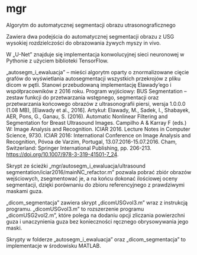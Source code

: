 # mgr
Algorytm do automatycznej segmentacji obrazu utrasonograficznego

Zawiera dwa podejścia do automatycznej segmentacji obrazu z USG wysokiej rozdzielczości do obrazowania żywych myszy in vivo.

W „U-Net” znajduje się implementacja konwolucyjnej sieci neuronowej w Pythonie z użyciem biblioteki TensorFlow.

„autosegm_i_ewaluacja” – mieści algorytm oparty o znormalizowane cięcie grafów do wyświetlania autosegmentacji wszystkich przekrojów z pliku dicom w pętli. Stanowi przebudowaną implementację Elawady’ego i współpracowników z 2016 roku.
Program wyjściowy: BUS Segmentation – zestaw funkcji do przetwarzania wstępnego, segmentacji oraz przetwarzania końcowego obrazów z ultrasonografii piersi, wersja 1.0.0.0 (1.08 MB), [Elawady et al., 2016]. Artykuł: Elawady, M., Sadek, I., Shabayek, AER, Pons, G., Ganau, S. (2016). Automatic Nonlinear Filtering and Segmentation for Breast Ultrasound Images. Campilho A & Karray F (eds.) W: Image Analysis and Recognition. ICIAR 2016. Lecture Notes in Computer Science, 9730. ICIAR 2016: International Conference on Image Analysis and Recognition, Póvoa de Varzim, Portugal, 13.07.2016-15.07.2016. Cham, Switzerland: Springer International Publishing, pp. 206-213. https://doi.org/10.1007/978-3-319-41501-7_24.

Skrypt ze ścieżki „mgr/autosegm_i_ewaluacja/ultrasound segmentation/iciar2016/mainNC_refactor.m” pozwala pobrać zbiór obrazów wejściowych, zsegmentować je, a na końcu dokonać ilościowej oceny segmentacji, dzięki porównaniu do zbioru referencyjnego z prawdziwymi maskami guza.

„dicom_segmentacja” zawiera skrypt „dicomUSGvol3.m” wraz z instrukcją programu. „dicomUSGvol3.m” to rozszerzenie programu „dicomUSG2vol2.m”, które polega na dodaniu opcji zliczania powierzchni guza i unaczynienia guza bez konieczności ręcznego obrysowywania jego maski.

Skrypty w folderze „autosegm_i_ewaluacja” oraz „dicom_segmentacja” to implementacje w środowisku MATLAB.

